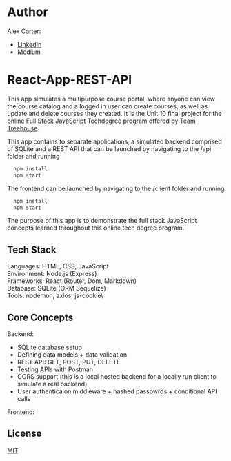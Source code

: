 # Author
Alex Carter:
* <a href="https://www.linkedin.com/in/alexandertcarter/" target="_blank">LinkedIn</a>
* <a href="https://medium.com/@AlexCartaz" target="_blank">Medium</a>

# React-App-REST-API
This app simulates a multipurpose course portal, where anyone can view the course catalog and a logged in user can create courses, as well as update and delete courses they created. It is the Unit 10 final project for the online Full Stack JavaScript Techdegree program offered by <a href="https://teamtreehouse.com/techdegree/full-stack-javascript" target="_blank">Team Treehouse</a>.

This app contains to separate applications, a simulated backend comprised of SQLite and a REST API that can be launched by navigating to the /api folder and running

```bash
  npm install
  npm start
```

The frontend can be launched by navigating to the /client folder and running

```bash
  npm install
  npm start
```

The purpose of this app is to demonstrate the full stack JavaScript concepts learned throughout this online tech degree program.

## Tech Stack

Languages: HTML, CSS, JavaScript\
Environment: Node.js (Express)\
Frameworks: React (Router, Dom, Markdown)\
Database: SQLite (ORM Sequelize)\
Tools: nodemon, axios, js-cookie\

## Core Concepts

Backend:
 * SQLite database setup 
 * Defining data models + data validation
 * REST API: GET, POST, PUT, DELETE 
 * Testing APIs with Postman
 * CORS support (this is a local hosted backend for a locally run client to simulate a real backend)
 * User authenticaion middleware + hashed passowrds + conditional API calls

Frontend:


## License

[MIT](https://choosealicense.com/licenses/mit/)